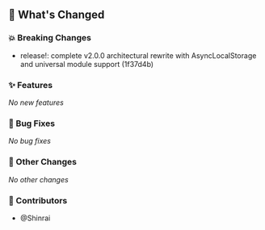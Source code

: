 ## 🚀 What's Changed

### 💥 Breaking Changes
- release!: complete v2.0.0 architectural rewrite with AsyncLocalStorage and universal module support (1f37d4b)


### ✨ Features
_No new features_

### 🐛 Bug Fixes
_No bug fixes_

### 🔧 Other Changes
_No other changes_

### 👥 Contributors
- @Shinrai
